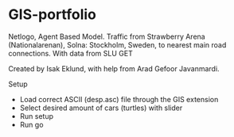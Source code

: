 # GIS-portfolio

Netlogo, Agent Based Model. Traffic from Strawberry Arena (Nationalarenan), Solna: Stockholm, Sweden, to nearest main road connections. 
With data from SLU GET

Created by Isak Eklund, with help from Arad Gefoor Javanmardi.

Setup

- Load correct ASCII (desp.asc) file through the GIS extension
- Select desired amount of cars (turtles) with slider
- Run setup
- Run go

